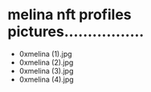 # melina nft profiles pictures.................
- 0xmelina (1).jpg
- 0xmelina (2).jpg
- 0xmelina (3).jpg
- 0xmelina (4).jpg
